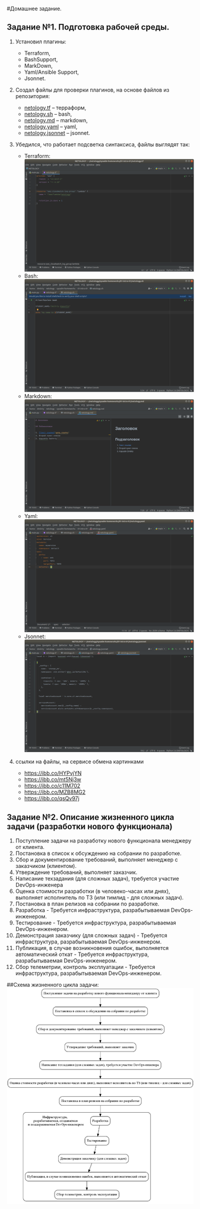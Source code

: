 #Домашнее задание.
## Задание №1. Подготовка рабочей среды.
1. Установил плагины:
    - Terraform,
    - BashSupport,
    - MarkDown,
    - Yaml/Ansible Support,
    - Jsonnet.

1. Создал файлы для проверки плагинов, на основе файлов из репозитория:
    - [netology.tf](netology.tf) – терраформ,
    - [netology.sh](netology.sh) – bash,
    - [netology.md](netology.md) – markdown, 
    - [netology.yaml](netology.yaml) – yaml,
    - [netology.jsonnet](netology.jsonnet) – jsonnet.
1. Убедился, что работает подсветка синтаксиса, файлы выглядят так:
    - Terraform: ![Терраформ](img/Dmitriy_Kapustin_tf.png)
    - Bash: ![bahs](img/Dmitriy_Kapustin_sh.png)
    - Markdown: ![markdown](img/Dmitriy_Kapustin_md.png)
    - Yaml: ![Yaml](img/Dmitriy_Kapustin_yaml.png)
    - Jsonnet: ![Jsonnet](img/Dmitriy_Kapustin_jsonnet.png)
1. ссылки на файлы, на сервисе обмена картинками
    - https://ibb.co/HYPvjYN
    - https://ibb.co/mt5Nj3w
    - https://ibb.co/c11M702
    - https://ibb.co/MZB8MG2
    - https://ibb.co/qsQv97j
## Задание №2. Описание жизненного цикла задачи (разработки нового функционала)
1. Поступление задачи на разработку нового функционала менеджеру от клиента.
1. Постановка в список к обсуждению на собрании по разработке.
1. Сбор и документирование требований, выполняет менеджер с заказчиком (клиентом). 
1. Утверждение требований, выполняет заказчик.
1. Написание техзадания (для сложных задач), требуется участие DevOps-инженера
1. Оценка стоимости разработки (в человеко-часах или днях), выполняет исполнитель по ТЗ (или тимлид - для сложных задач).
1. Постановка в план релизов на собрании по разработке.
1. Разработка - Требуется инфраструктура, разрабытываемая DevOps-инженером.
1. Тестирование - Требуется инфраструктура, разрабытываемая DevOps-инженером.
1. Демонстрация заказчику (для сложных задач) - Требуется инфраструктура, разрабытываемая DevOps-инженером.
1. Публикация, в случае возникновения ошибок, выполняется автоматический откат - Требуется инфраструктура, разрабытываемая DevOps-инженером.
1. Сбор телеметрии, контроль эксплуатации - Требуется инфраструктура, разрабытываемая DevOps-инженером.

##Схема жизненного цикла задачи: ![Схема Жизненного цикла задачи](img/homeworks_01.png)
